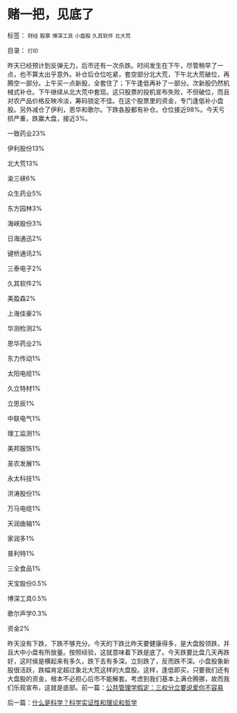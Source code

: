 # 赌一把，见底了

标签： `财经` `股票` `博深工具` `小盘股` `久其软件` `北大荒` 

目录： `打印`

昨天已经预计到反弹无力，后市还有一次杀跌。时间发生在下午，尽管稍早了一点，也不算太出乎意外。补仓后仓位吃紧，套空部分北大荒，下午北大荒破位，再腾空一部分。上午买一点新股，全套住了；下午逢低再补了一部分。次新股仍然机械式补仓。下午继续从北大荒中套现。这只股票的投机宣布失败，不但破位，而且对农产品价格反映冷淡，筹码锁定不佳。在这个股票里的资金，专门逢低补小盘股。另外减仓了伊利，恩华和歌尔。下跌各股都有补仓。仓位接近98%。今天亏损严重，跌赢大盘，接近3%。

一致药业23%

伊利股份13%

北大荒13%

渝三峡6%

众生药业5%

东方园林3%

海峡股份3%

日海通迅2%

键桥通讯2%

三泰电子2%

久其软件2%

美盈森2%

上海佳豪2%

华测检测2%

恩华药业2%

东力传动1%

太阳电缆1%

久立特材1%

立思辰1%

中联电气1%

理工监测1%

美邦服饰1%

圣农发展1%

永太科技1%

洪涛股份1%

万马电缆1%

天润曲轴1%

家润多1%

普利特1%

三全食品1%

天宝股份0.5%

博深工具0.5%

歌尔声学0.3%

资金2%



昨天没有下跌，下跌不够充分。今天的下跌比昨天要健康得多，是大盘股领跌，并且大中小盘有所放量。按照经验，这就意味着下跌是底了。今天跌要比盘几天再跌好，这时侯是横起来有多久，跌下去有多深。立刻跌了，反而跌不深。小盘股象新股很活跃，跌幅肯定超过象北大荒这样的大盘股。这样，逢低即买，只要我们还有大盘股的资金，根本不必担心后市不能解套。考虑到我们基本上满仓腾挪，故而我们乐观宣布，这就是底部。前一篇：[公共管理学假定：三权分立要说爱你不容易](../../../2009/12/22/公共管理学假定：三权分立要说爱你不容易.md)

后一篇：[什么是科学？科学实证性和理论和哲学](../../../2009/12/22/什么是科学？科学实证性和理论和哲学.md)